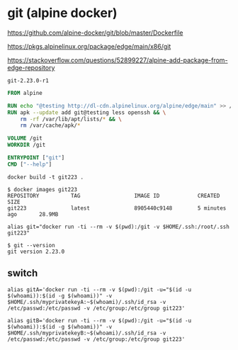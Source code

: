 # git (alpine docker)

https://github.com/alpine-docker/git/blob/master/Dockerfile

https://pkgs.alpinelinux.org/package/edge/main/x86/git

https://stackoverflow.com/questions/52899227/alpine-add-package-from-edge-repository


`git-2.23.0-r1`

```Dockerfile
FROM alpine

RUN echo "@testing http://dl-cdn.alpinelinux.org/alpine/edge/main" >> /etc/apk/repositories
RUN apk --update add git@testing less openssh && \
    rm -rf /var/lib/apt/lists/* && \
    rm /var/cache/apk/*

VOLUME /git
WORKDIR /git

ENTRYPOINT ["git"]
CMD ["--help"]
```


```
docker build -t git223 .
```

```
$ docker images git223
REPOSITORY          TAG                 IMAGE ID            CREATED             SIZE
git223              latest              8905440c9148        5 minutes ago       28.9MB
```

```
alias git="docker run -ti --rm -v $(pwd):/git -v $HOME/.ssh:/root/.ssh git223"
```

```
$ git --version
git version 2.23.0
```


switch
--

```
alias gitA='docker run -ti --rm -v $(pwd):/git -u="$(id -u $(whoami)):$(id -g $(whoami))" -v $HOME/.ssh/myprivatekeyA:~$(whoami)/.ssh/id_rsa -v /etc/passwd:/etc/passwd -v /etc/group:/etc/group git223'
```

```
alias gitB='docker run -ti --rm -v $(pwd):/git -u="$(id -u $(whoami)):$(id -g $(whoami))" -v $HOME/.ssh/myprivatekeyB:~$(whoami)/.ssh/id_rsa -v /etc/passwd:/etc/passwd -v /etc/group:/etc/group git223'
```
